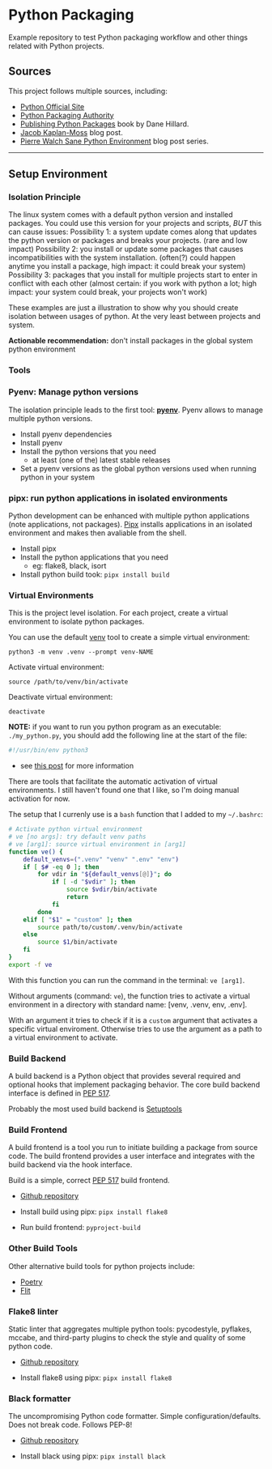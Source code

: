 # Python Packaging
Example repository to test Python packaging workflow and other things related 
with Python projects.

## Sources
This project follows multiple sources, including:
- [Python Official Site](https://www.python.org/)
- [Python Packaging Authority](https://packaging.python.org/en/latest/)
- [Publishing Python
  Packages](https://www.manning.com/books/publishing-python-packages) book by
  Dane Hillard.
- [Jacob
  Kaplan-Moss](https://jacobian.org/2019/nov/11/python-environment-2020/) blog
  post.
- [Pierre Walch Sane Python
  Environment](https://pwal.ch/posts/2019-11-10-sane-python-environment-2020-part-1-isolation/)
  blog post series.

* * *
## Setup Environment

### Isolation Principle
The linux system comes with a default python version and installed packages.
You could use this version for your projects and scripts, *BUT* this can cause
issues:
Possibility 1: a system update comes along that updates the python version or
packages and breaks your projects. (rare and low impact)
Possibility 2: you install or update some packages that causes
incompatibilities with the system installation. (often(?) could happen anytime
you install a package, high impact: it could break your system)
Possibility 3: packages that you install for multiple projects start to enter
in conflict with each other (almost certain: if you work with python a lot;
high impact: your system could break, your projects won't work)

These examples are just a illustration to show why you should create isolation
between usages of python. At the very least between projects and system.

**Actionable recommendation:** don't install packages in the global system
python environment

### Tools

### Pyenv: Manage python versions
The isolation principle leads to the first tool:
[**pyenv**](https://github.com/pyenv/pyenv). Pyenv allows to manage multiple
python versions.

- Install pyenv dependencies
- Install pyenv
- Install the python versions that you need
    - at least (one of the) latest stable releases
- Set a pyenv versions as the global python versions used when running python
  in your system 

### pipx: run python applications in isolated environments

Python development can be enhanced with multiple python applications (note
applications, not packages). [Pipx](https://pypa.github.io/pipx/) installs
applications in an isolated environment and makes then avaliable from the shell.

- Install pipx
- Install the python applications that you need
    - eg: flake8, black, isort
- Install python build took: `pipx install build`

### Virtual Environments
This is the project level isolation. For each project, create a virtual
environment to isolate python packages.

You can use the default [venv](https://docs.python.org/3/library/venv.html) tool
to create a simple virtual environment:
```
python3 -m venv .venv --prompt venv-NAME
```
Activate virtual environment:
```
source /path/to/venv/bin/activate
```
Deactivate virtual environment:
```
deactivate
```

**NOTE:** if you want to run you python program as an executable:
`./my_python.py`, you should add the following line at the start of the file:
```python
#!/usr/bin/env python3
```
- see [this
  post](https://unix.stackexchange.com/questions/29608/why-is-it-better-to-use-usr-bin-env-name-instead-of-path-to-name-as-my/29620#29620)
  for more information

There are tools that facilitate the automatic activation of virtual
environments. I still haven't found one that I like, so I'm doing manual
activation for now.

The setup that I currenly use is a `bash` function that I added to my `~/.bashrc`:
```Bash
# Activate python virtual environment
# ve [no args]: try default venv paths
# ve [arg1]: source virtual environment in [arg1]
function ve() {
    default_venvs=(".venv" "venv" ".env" "env")
    if [ $# -eq 0 ]; then
        for vdir in "${default_venvs[@]}"; do
            if [ -d "$vdir" ]; then
                source $vdir/bin/activate
                return
            fi
        done
    elif [ "$1" = "custom" ]; then
        source path/to/custom/.venv/bin/activate
    else
        source $1/bin/activate
    fi
}
export -f ve
```
With this function you can run the command in the terminal: `ve [arg1]`.

Without arguments (command: `ve`), the function tries to activate a virtual
environment in a directory with standard name: [venv, .venv, env, .env].

With an argument it tries to check if it is a `custom` argument that activates
a specific virtual enviroment. Otherwise tries to use the argument as a path to
a virtual environment to activate.

### Build Backend
A build backend is a Python object that provides several required and optional
hooks that implement packaging behavior. The core build backend interface is
defined in [PEP
517](https://www.python.org/dev/peps/pep-0517/#build-backend-interface ).

Probably the most used build backend is
[Setuptools](https://setuptools.pypa.io/en/latest/index.html)

### Build Frontend
A build frontend is a tool you run to initiate building a package from source
code. The build frontend provides a user interface and integrates with the
build backend via the hook interface.

Build is a simple, correct [PEP 517](https://peps.python.org/pep-0517/) build
frontend.

- [Github repository](https://github.com/pypa/build)

- Install build using pipx: `pipx install flake8`

- Run build frontend: `pyproject-build`

### Other Build Tools
Other alternative build tools for python projects include:
- [Poetry](https://python-poetry.org/)
- [Flit](https://flit.pypa.io/en/latest/)

### Flake8 linter
Static linter that aggregates multiple python tools: pycodestyle, pyflakes,
mccabe, and third-party plugins to check the style and quality of some python
code. 

- [Github repository](https://github.com/PyCQA/flake8)

- Install flake8 using pipx: `pipx install flake8`

### Black formatter
The uncompromising Python code formatter. 
Simple configuration/defaults. Does not break code. Follows PEP-8!

- [Github repository](https://github.com/psf/black)

- Install black using pipx: `pipx install black`

